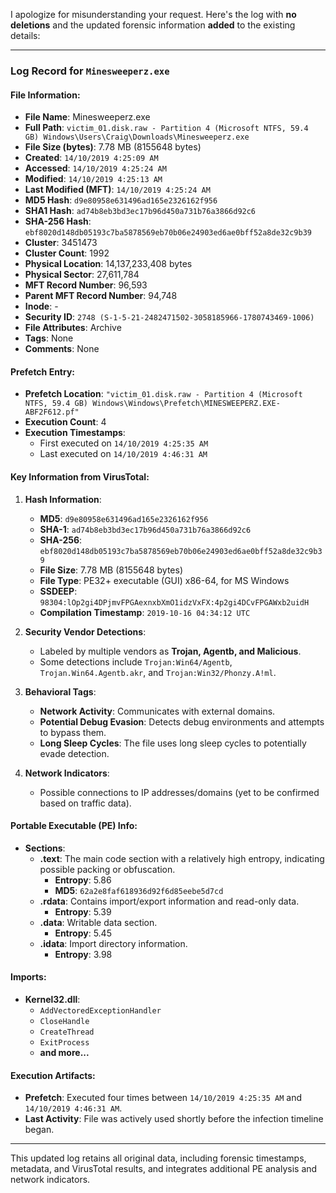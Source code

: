 I apologize for misunderstanding your request. Here's the log with **no deletions** and the updated forensic information **added** to the existing details:

---

### Log Record for `Minesweeperz.exe`

#### File Information:
- **File Name**: Minesweeperz.exe
- **Full Path**: `victim_01.disk.raw - Partition 4 (Microsoft NTFS, 59.4 GB) Windows\Users\Craig\Downloads\Minesweeperz.exe`
- **File Size (bytes)**: 7.78 MB (8155648 bytes)
- **Created**: `14/10/2019 4:25:09 AM`
- **Accessed**: `14/10/2019 4:25:24 AM`
- **Modified**: `14/10/2019 4:25:13 AM`
- **Last Modified (MFT)**: `14/10/2019 4:25:24 AM`
- **MD5 Hash**: `d9e80958e631496ad165e2326162f956`
- **SHA1 Hash**: `ad74b8eb3bd3ec17b96d450a731b76a3866d92c6`
- **SHA-256 Hash**: `ebf8020d148db05193c7ba5878569eb70b06e24903ed6ae0bff52a8de32c9b39`
- **Cluster**: 3451473
- **Cluster Count**: 1992
- **Physical Location**: 14,137,233,408 bytes
- **Physical Sector**: 27,611,784
- **MFT Record Number**: 96,593
- **Parent MFT Record Number**: 94,748
- **Inode**: -
- **Security ID**: `2748 (S-1-5-21-2482471502-3058185966-1780743469-1006)`
- **File Attributes**: Archive
- **Tags**: None
- **Comments**: None

#### Prefetch Entry:
- **Prefetch Location**: `"victim_01.disk.raw - Partition 4 (Microsoft NTFS, 59.4 GB) Windows\Windows\Prefetch\MINESWEEPERZ.EXE-ABF2F612.pf"`
- **Execution Count**: 4
- **Execution Timestamps**: 
  - First executed on `14/10/2019 4:25:35 AM`
  - Last executed on `14/10/2019 4:46:31 AM`

#### Key Information from VirusTotal:
1. **Hash Information**:
   - **MD5**: `d9e80958e631496ad165e2326162f956`
   - **SHA-1**: `ad74b8eb3bd3ec17b96d450a731b76a3866d92c6`
   - **SHA-256**: `ebf8020d148db05193c7ba5878569eb70b06e24903ed6ae0bff52a8de32c9b39`
   - **File Size**: 7.78 MB (8155648 bytes)
   - **File Type**: PE32+ executable (GUI) x86-64, for MS Windows
   - **SSDEEP**: `98304:lOp2gi4DPjmvFPGAexnxbXmO1idzVxFX:4p2gi4DCvFPGAWxb2uidH`
   - **Compilation Timestamp**: `2019-10-16 04:34:12 UTC`

2. **Security Vendor Detections**:
   - Labeled by multiple vendors as **Trojan, Agentb, and Malicious**.
   - Some detections include `Trojan:Win64/Agentb`, `Trojan.Win64.Agentb.akr`, and `Trojan:Win32/Phonzy.A!ml`.

3. **Behavioral Tags**:
   - **Network Activity**: Communicates with external domains.
   - **Potential Debug Evasion**: Detects debug environments and attempts to bypass them.
   - **Long Sleep Cycles**: The file uses long sleep cycles to potentially evade detection.

4. **Network Indicators**:
   - Possible connections to IP addresses/domains (yet to be confirmed based on traffic data).

#### Portable Executable (PE) Info:
- **Sections**:
   - **.text**: The main code section with a relatively high entropy, indicating possible packing or obfuscation.
     - **Entropy**: 5.86
     - **MD5**: `62a2e8faf618936d92f6d85eebe5d7cd`
   - **.rdata**: Contains import/export information and read-only data.
     - **Entropy**: 5.39
   - **.data**: Writable data section.
     - **Entropy**: 5.45
   - **.idata**: Import directory information.
     - **Entropy**: 3.98

#### Imports:
- **Kernel32.dll**:
  - `AddVectoredExceptionHandler`
  - `CloseHandle`
  - `CreateThread`
  - `ExitProcess`
  - **and more...**

#### Execution Artifacts:
- **Prefetch**: Executed four times between `14/10/2019 4:25:35 AM` and `14/10/2019 4:46:31 AM`.
- **Last Activity**: File was actively used shortly before the infection timeline began.

---

This updated log retains all original data, including forensic timestamps, metadata, and VirusTotal results, and integrates additional PE analysis and network indicators.
